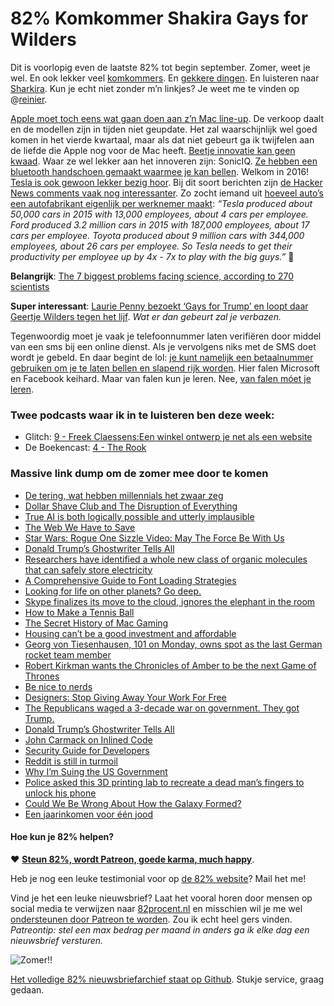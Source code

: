 # 82% Komkommer Shakira Gays for Wilders

Dit is voorlopig even de laatste 82% tot begin september. Zomer, weet je wel. En ook lekker veel [komkommers](http://giphy.com/gifs/cat-cucumber-e920gt7lI36Ug). En [gekkere dingen](http://trentwalton.com/2016/07/20/stranger-things/). En luisteren naar [Sharkira](https://www.youtube.com/watch?v=1WJaqpi1PDg). Kun je echt niet zonder m’n linkjes? Je weet me te vinden op @[reinier](https://twitter.com/reinier).

[Apple moet toch eens wat gaan doen aan z’n Mac line-up](http://pxlnv.com/linklog/idc-spring-2016-pc-sales/). De verkoop daalt en de modellen zijn in tijden niet geupdate. Het zal waarschijnlijk wel goed komen in het vierde kwartaal, maar als dat niet gebeurt ga ik twijfelen aan de liefde die Apple nog voor de Mac heeft. [Beetje innovatie kan geen kwaad](http://speld.nl/2016/07/20/man-praat-innovatie/). Waar ze wel lekker aan het innoveren zijn: SonicIQ. [Ze hebben een bluetooth handschoen gemaakt waarmee je kan bellen](https://twitter.com/manjusrii/status/675157271320621058). Welkom in 2016! [Tesla is ook gewoon lekker bezig hoor](https://www.tesla.com/blog/master-plan-part-deux). Bij dit soort berichten zijn [de Hacker News comments vaak nog interessanter](https://news.ycombinator.com/item?id=12133766). Zo zocht iemand uit [hoeveel auto’s een autofabrikant eigenlijk per werknemer maakt](https://news.ycombinator.com/item?id=12133955): *“Tesla produced about 50,000 cars in 2015 with 13,000 employees, about 4 cars per employee. Ford produced 3.2 million cars in 2015 with 187,000 employees, about 17 cars per employee. Toyota produced about 9 million cars with 344,000 employees, about 26 cars per employee. So Tesla needs to get their productivity per employee up by 4x - 7x to play with the big guys.”* 🤔

**Belangrijk**: [The 7 biggest problems facing science, according to 270 scientists](http://www.vox.com/2016/7/14/12016710/science-challeges-research-funding-peer-review-process)

**Super interessant**: [Laurie Penny bezoekt ‘Gays for Trump’ en loopt daar Geertje Wilders tegen het lijf](https://medium.com/welcome-to-the-scream-room/im-with-the-banned-8d1b6e0b2932#.vn2b3h4uk). *Wat er dan gebeurt zal je verbazen.* 

Tegenwoordig moet je vaak je telefoonnummer laten verifiëren door middel van een sms bij een online dienst. Als je vervolgens niks met de SMS doet wordt je gebeld. En daar begint de lol: [je kunt namelijk een betaalnummer gebruiken om je te laten bellen en slapend rijk worden](https://www.arneswinnen.net/2016/07/how-i-could-steal-money-from-instagram-google-and-microsoft/). Hier falen Microsoft en Facebook keihard. Maar van falen kun je leren. Nee, [van falen móet je leren](https://medium.com/@rikhigham/a-nightmare-a-nightmare-and-once-again-a-nightmare-but-not-a-failure-3c55f7c86d22#.6ct5m8vld).

### Twee podcasts waar ik in te luisteren ben deze week:

- Glitch: [9 - Freek Claessens:Een winkel ontwerp je net als een website](https://soundcloud.com/glitchcast/9-freek-claessens-een-winkel-ontwerp-je-net-als-een-website)
- De Boekencast: [4 - The Rook](https://soundcloud.com/deboekencast/4-the-rook)



### Massive link dump om de zomer mee door te komen

- [De tering, wat hebben millennials het zwaar zeg](http://www.degladiool.nl/millennials/)
- [Dollar Shave Club and The Disruption of Everything](https://stratechery.com/2016/dollar-shave-club-and-the-disruption-of-everything/)
- [True AI is both logically possible and utterly implausible](https://aeon.co/essays/true-ai-is-both-logically-possible-and-utterly-implausible)
- [The Web We Have to Save](https://medium.com/matter/the-web-we-have-to-save-2eb1fe15a426#.k8yb24ceu)
- [Star Wars: Rogue One Sizzle Video: May The Force Be With Us](http://screenrant.com/rogue-one-star-wars-celebration-making-of-video/)
- [Donald Trump’s Ghostwriter Tells All](http://www.newyorker.com/magazine/2016/07/25/donald-trumps-ghostwriter-tells-all)
- [Researchers have identified a whole new class of organic molecules that can safely store electricity](http://3tags.org/article/researchers-have-identified-a-whole-new-class-of-organic-molecules-that-can-safely-store-electricity)
- [A Comprehensive Guide to Font Loading Strategies](https://www.zachleat.com/web/comprehensive-webfonts/)
- [Looking for life on other planets? Go deep.](http://www.airspacemag.com/space/mars-caves-180959123/)
- [Skype finalizes its move to the cloud, ignores the elephant in the room](http://arstechnica.com/information-technology/2016/07/skype-finalizes-its-move-to-the-cloud-ignores-the-elephant-in-the-room/)
- [How to Make a Tennis Ball](https://www.youtube.com/watch?v=FysIX7yykIE)
- [The Secret History of Mac Gaming](https://unbound.com/books/macgaming)
- [Housing can’t be a good investment and affordable](http://cityobservatory.org/housing-cant-be-a-good-investment-and-affordable/)
- [Georg von Tiesenhausen, 101 on Monday, owns spot as the last German rocket team member](http://www.al.com/news/huntsville/index.ssf/2015/05/german_rocket_team_member_101.html)
- [Robert Kirkman wants the Chronicles of Amber to be the next Game of Thrones](http://www.theverge.com/2016/7/20/12242806/chronicle-of-amber-tv-adaptation-robert-kirkman-skybound)
- [Be nice to nerds](http://www.economist.com/news/business/21702183-forget-cool-kids-geeks-are-now-shaping-new-products-and-services-be-nice-nerds)
- [Designers: Stop Giving Away Your Work For Free](http://www.fastcodesign.com/3061973/designers-stop-giving-away-your-work-for-free)
- [The Republicans waged a 3-decade war on government. They got Trump.](http://www.vox.com/2016/7/18/12210500/diagnosed-dysfunction-republican-party)
- [Donald Trump’s Ghostwriter Tells All](http://www.newyorker.com/magazine/2016/07/25/donald-trumps-ghostwriter-tells-all)
- [John Carmack on Inlined Code](http://number-none.com/blow/blog/programming/2014/09/26/carmack-on-inlined-code.html)
- [Security Guide for Developers](https://github.com/FallibleInc/security-guide-for-developers)
- [Reddit is still in turmoil](https://techcrunch.com/2016/07/21/reddit-is-still-in-turmoil/)
- [Why I’m Suing the US Government](https://www.bunniestudios.com/blog/?p=4782)
- [Police asked this 3D printing lab to recreate a dead man’s fingers to unlock his phone](http://fusion.net/story/327145/3d-print-dead-mans-fingers-to-unlock-his-phone/)
- [Could We Be Wrong About How the Galaxy Formed?](http://nautil.us/issue/38/noise/the-hidden-science-of-the-missing-gravitational-waves)
- [Een jaarinkomen voor één jood](http://www.groene.nl/artikel/een-jaarinkomen-voor-een-jood)

#### Hoe kun je 82% helpen?
❤️ [**Steun 82%, wordt Patreon, goede karma, much happy**](https://www.patreon.com/reinier).

Heb je nog een leuke testimonial voor op [de 82% website](http://82procent.nl)? Mail het me!

Vind je het een leuke nieuwsbrief? Laat het vooral horen door mensen op social media te verwijzen naar [82procent.nl](http://82procent.nl) en misschien wil je me wel [ondersteunen door Patreon te worden](https://www.patreon.com/reinier). Zou ik echt heel gers vinden. _Patreontip: stel een max bedrag per maand in anders ga ik elke dag een nieuwsbrief versturen._

![Zomer!!](https://media.giphy.com/media/YfMHLC2s6okBq/giphy.gif)

[Het volledige 82% nieuwsbriefarchief staat op Github](http://github.com/reinier/82procent-nieuwsbrieven). Stukje service, graag gedaan.
